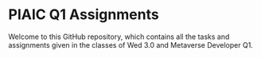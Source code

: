 # PIAIC Q1 Assignments

Welcome to this GitHub repository, which contains all the tasks and assignments given in the classes of Wed 3.0 and Metaverse Developer Q1.
